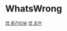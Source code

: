 # WhatsWrong
[앱 중간리뷰](https://www.miricanvas.com/v/1osi3e)
[앱 초안](https://www.figma.com/file/5gHaMSPmlgdq7IQ6iSH81b/%EC%B4%88%EC%95%88?node-id=0%3A1)
